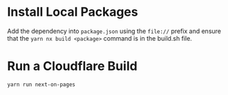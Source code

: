 # Install Local Packages

Add the dependency into `package.json` using the `file://` prefix and ensure that the `yarn nx build <package>` command is in the build.sh file.

# Run a Cloudflare Build

`yarn run next-on-pages`